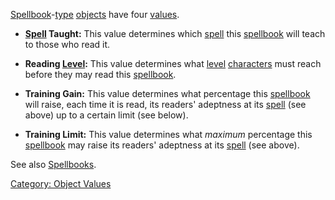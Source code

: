 [Spellbook](:Category:_Spellbooks "wikilink")-[type](:Category:_Object_Types "wikilink")
[objects](:Category:_Objects "wikilink") have four
[values](:Category:_Object_Values "wikilink").

-   **[Spell](:Category:_Spells "wikilink") Taught:** This value
    determines which [spell](:Category:_Spells "wikilink") this
    [spellbook](:Category:_Spellbooks "wikilink") will teach to those
    who read it.

<!-- -->

-   **Reading [Level](Level "wikilink"):** This value determines what
    [level](Level "wikilink")
    [characters](:Category:_Characters "wikilink") must reach before
    they may read this [spellbook](:Category:_Spellbooks "wikilink").

<!-- -->

-   **Training Gain:** This value determines what percentage this
    [spellbook](:Category:_Spellbooks "wikilink") will raise, each time
    it is read, its readers' adeptness at its
    [spell](:Category:_Spells "wikilink") (see above) up to a certain
    limit (see below).

<!-- -->

-   **Training Limit:** This value determines what *maximum* percentage
    this [spellbook](:Category:_Spellbooks "wikilink") may raise its
    readers' adeptness at its [spell](:Category:_Spells "wikilink") (see
    above).

See also [Spellbooks](:Category:_Spellbooks "wikilink").

[Category: Object Values](Category:_Object_Values "wikilink")
